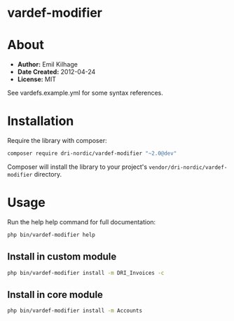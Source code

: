 vardef-modifier
========

# About

 * __Author:__ Emil Kilhage
 * __Date Created:__ 2012-04-24
 * __License:__ MIT

See vardefs.example.yml for some syntax references.

# Installation

Require the library with composer:

```bash
composer require dri-nordic/vardef-modifier "~2.0@dev"
```

Composer will install the library to your project's `vendor/dri-nordic/vardef-modifier` directory.

# Usage

Run the help help command for full documentation:

```bash
php bin/vardef-modifier help
```

## Install in custom module

```bash
php bin/vardef-modifier install -m DRI_Invoices -c
```

## Install in core module

```bash
php bin/vardef-modifier install -m Accounts
```